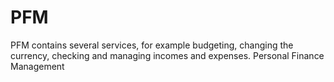 # PFM
PFM contains several services, for example budgeting, changing the currency, checking and managing incomes and expenses. Personal Finance Management
